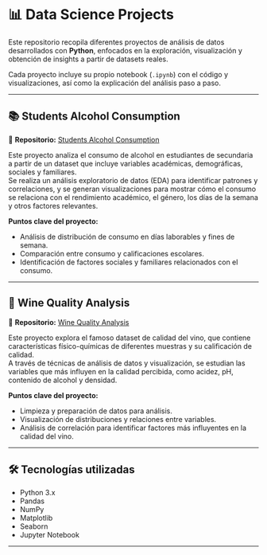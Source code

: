 # 📊 Data Science Projects

Este repositorio recopila diferentes proyectos de análisis de datos desarrollados con **Python**, enfocados en la exploración, visualización y obtención de insights a partir de datasets reales.

Cada proyecto incluye su propio notebook (`.ipynb`) con el código y visualizaciones, así como la explicación del análisis paso a paso.

---

## 📚 Students Alcohol Consumption  
🔗 **Repositorio:** [Students Alcohol Consumption](https://github.com/Jojans/Data-Science/tree/master/Students-alcohol-consumption)  

Este proyecto analiza el consumo de alcohol en estudiantes de secundaria a partir de un dataset que incluye variables académicas, demográficas, sociales y familiares.  
Se realiza un análisis exploratorio de datos (EDA) para identificar patrones y correlaciones, y se generan visualizaciones para mostrar cómo el consumo se relaciona con el rendimiento académico, el género, los días de la semana y otros factores relevantes.  

**Puntos clave del proyecto:**  
- Análisis de distribución de consumo en días laborables y fines de semana.  
- Comparación entre consumo y calificaciones escolares.  
- Identificación de factores sociales y familiares relacionados con el consumo.  

---

## 🍷 Wine Quality Analysis  
🔗 **Repositorio:** [Wine Quality Analysis](https://github.com/Jojans/Data-Science/tree/master/Wine-Quality)  

Este proyecto explora el famoso dataset de calidad del vino, que contiene características físico-químicas de diferentes muestras y su calificación de calidad.  
A través de técnicas de análisis de datos y visualización, se estudian las variables que más influyen en la calidad percibida, como acidez, pH, contenido de alcohol y densidad.  

**Puntos clave del proyecto:**  
- Limpieza y preparación de datos para análisis.  
- Visualización de distribuciones y relaciones entre variables.  
- Análisis de correlación para identificar factores más influyentes en la calidad del vino.  

---

## 🛠️ Tecnologías utilizadas
- Python 3.x
- Pandas
- NumPy
- Matplotlib
- Seaborn
- Jupyter Notebook

---
